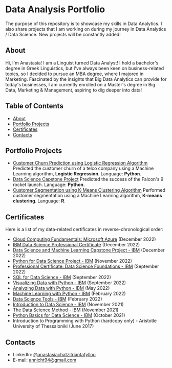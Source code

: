 # Data Analysis Portfolio

The purpose of this repository is to showcase my skills in Data Analytics. I also share projects that I am working on during my journey in Data Analytics / Data Science. New projects will be constantly added!

## About

Hi, I'm Anastasia! I am a Linguist turned Data Analyst! I hold a bachelor's degree in Greek Linguistics, but I've always been keen on business-related topics, so I decided to pursue an MBA degree, where I majored in Marketing. Fascinated by the insights that Big Data Analytics can provide for today's businesses, I am currently enrolled on a Master's degree in Big Data, Marketing & Management, aspiring to dig deeper into data!
  

## Table of Contents
- [About](#about)
- [Portfolio Projects](#portfolio-projects)
- [Certificates](#certificates)
- [Contacts](#contacts)



## Portfolio Projects
- [Customer Churn Prediction using Logistic Regression Algorithm](https://github.com/AnastasiaChatzi/Data_Analysis_Portfolio/blob/main/Customer_Churn_Prediction_Logistic_Regression.ipynb) Predicted the customer churn of a telco company using a Machine Learning algorithm, **Logistic Regression**. Language: **Python**.
- [Data Science Capstone Project](https://github.com/AnastasiaChatzi/IBM_DataScience_Capstone_Project) Predicted the success of the Falcon's 9 rocket launch. Language: **Python**.
- [Customer Segmentation using K-Means Clustering Algorithm](https://github.com/AnastasiaChatzi/Data-Analysis-Portfolio/blob/main/Customer_Segmentation_K_means_Clustering.ipynb) Performed customer segmentation using a Machine Learning algorithm, **K-means clustering**. Language: **R**. 


## Certificates 
Here is a list of my data-related certificates in reverse-chronological order:
- [Cloud Computing Fundamentals: Microsoft Azure](https://www.credly.com/badges/862141db-c806-4d7b-a0ba-c172f2d6bbcf/linked_in_profile) (December 2022)
- [IBM Data Science Professional Certificate](https://credentials.edx.org/credentials/658d6f3b3fca4ca58d1689a2094977f6/) (December 2022)
- [Data Science and Machine Learning Capstone Project - IBM](https://courses.edx.org/certificates/13dfe2aa9d3c44e0a72f043015a9cbc9) (December 2022)
- [Python for Data Science Project - IBM](https://courses.edx.org/certificates/a3231f057c104dfda42eefcaf2b06226) (November 2022)
- [Professional Certificate: Data Science Foundations - IBM](https://credentials.edx.org/credentials/924eb4f34f2e464598cbf18f946c3724/) (September 2022)
- [SQL for Data Science - IBM](https://courses.edx.org/certificates/8f3377fb3a9840179e0835479a1e7bb1) (September 2022)
- [Visualizing Data with Python - IBM](https://courses.edx.org/certificates/050440af051d4b4cbf859befebaad22f) (September 2022)
- [Analyzing Data with Python - IBM](https://courses.edx.org/certificates/7bafbb33c72a429f8186ab82f38d6061) (May 2022)
- [Machine Learning with Python - IBM](https://courses.edx.org/certificates/8a7cee0258a04736b1c53c699327f8b8) (February 2022)
- [Data Science Tools - IBM](https://courses.edx.org/certificates/e7134da5d4584095910498786180f553) (February 2022)
- [Introduction to Data Science - IBM](https://courses.edx.org/certificates/a1f7fa467a184c09874a838d7acc224b) (November 2021)
- [The Data Science Method - IBM](https://courses.edx.org/certificates/0cf02f04e845407e9003e7432f7872f4) (November 2021)
- [Python Basics for Data Science - IBM](https://courses.edx.org/certificates/ddc22da7b1bb4e6cb90e3b3547b44d55) (October 2021)
- Introduction to Programming with Python (hardcopy only) - Aristotle University of Thessaloniki (June 2017)

## Contacts
- LinkedIn: [@anastasiachatzitriantafyllou](www.linkedin.com/in/anastasiachatzi)
- E-mail: annicht94@gmail.com
